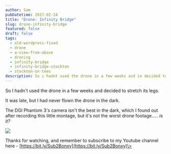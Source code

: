 ```yaml
---
author: Sam
pubDatetime: 2017-02-24
title: "Drone: Infinity Bridge"
slug: drone-infinity-bridge
featured: false
draft: false
tags:
  - old-wordpress-fixed
  - drone
  - a-view-from-above
  - droning
  - infinity-bridge
  - infinity-bridge-stockton
  - stockton-on-tees
description: So i hadnt used the drone in a few weeks and in decided to stretch its legs
---
```

So I hadn't used the drone in a few weeks and decided to stretch its legs.

It was late, but I had never flown the drone in the dark.

The DGI Phantom 3's camera isn't the best in the dark, which I found out after recording this little montage, but it's not the worst drone footage..... _is it?_

[![](/assets/2017/2017-02-24-drone-infinity-bridge-thumbnail.jpg)](https://www.youtube.com/watch?v=RyPl6KubSJY)

Thanks for watching, and remember to subscribe to my Youtube channel here - [https://bit.ly/Sub2Bonxy](https://bit.ly/Sub2Bonxy)\>